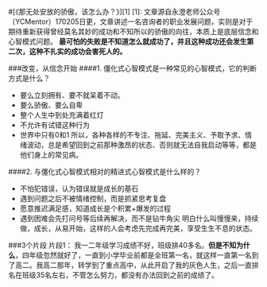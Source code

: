 
#[《那无处安放的骄傲，该怎么办？》][1]
[1]:
文章源自永澄老师公众号（YCMentor）170205日更，文章讲述一名咨询者的职业发展问题，实则是对于期待重新获得曾经莫名其妙的成功和不知所以的骄傲的向往，本质上是底层信念和心智模式问题。
**最可怕的失败是不知道怎么就成功了，并且这种成功还会发生第二次，这种不扎实的成功会害死人的。**

###改变，从信念开始
####1. 僵化式心智模式是一种常见的心智模式，它的判断方式是什么？
 - 要么立刻拥有、要不就呆着不动。
 - 要么骄傲、要么自卑
 - 整个人生中到处充满着红灯
 - 不允许有试错这种行为
 - 世界中只有0和1
所以，各种各样的不专注、拖延、完美主义、予取予求、情绪波动，总是希望回到之前那种激昂的状态、否则就无法自我启动等等，都是他们身上的常见病。

####2. 与僵化式心智模式相对的精进式心智模式是什么样的？
 - 不怕犯错误，认为错误就是成长的基石
 - 遇到问题之后不被情绪控制，而是抓紧思考复盘
 - 愿意推迟满足感，知道成长是个积累+爆发的过程
 - 遇到困难会先打问号等后续再解决，而不是钻牛角尖
明白什么叫慢慢来，持续做，成长，从易开始，这样的人会考虑先完成再完美，享受生生不息的状态。

###3个片段
片段1：
我一二年级学习成绩不好，班级排40多名。**但是不知为什么**，四年级忽然就好了，一直到小学毕业前都是全班第一名，就这样一直第一名到了高二。我高二那年，转学到了重点高中，从此开启了我的灰色人生，之后一直排名在班级35名左右，不管怎么努力，都没有办法回到之前的成绩了。


